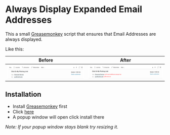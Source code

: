 # Always Display Expanded Email Addresses

This a small [Greasemonkey](https://www.greasespot.net/) script that ensures
that Email Addresses are always displayed.

Like this:

| Before                       | After                      |
|------------------------------|----------------------------|
| ![before](images/before.png) | ![after](images/after.png) |

## Installation

- Install [Greasemonkey](https://www.greasespot.net/) first
- Click [here](https://github.com/Paulomart/t-online_always_expand_addressess/raw/master/t-online_always-expand_addresses.user.js)
- A popup window will open click install there

*Note: If your popup window stays blank try resizing it.*
